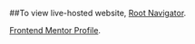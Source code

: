 ##To view live-hosted website, [Root Navigator](https://puppetdart.github.io/frontmentor_designs/).

[Frontend Mentor Profile](https://www.frontendmentor.io/profile/PuppetDart).
